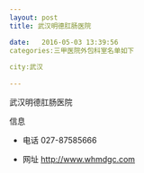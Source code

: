 ```yaml
--- 
layout: post 
title: 武汉明德肛肠医院

date:   2016-05-03 13:39:56 
categories:三甲医院外包科室名单如下
  
city:武汉
  
--- 
```

   
武汉明德肛肠医院

信息
 - 电话 027-87585666

 - 网址 http://www.whmdgc.com


